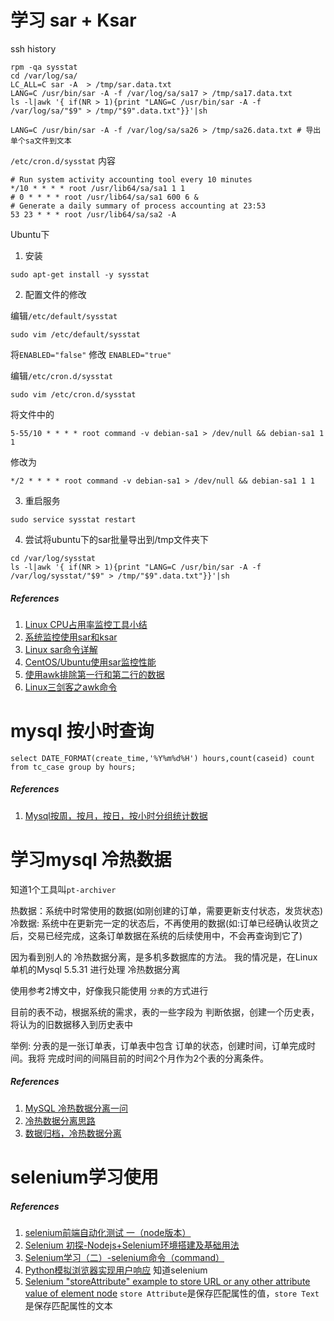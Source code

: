 # 学习 sar + Ksar

ssh history

```
rpm -qa sysstat
cd /var/log/sa/
LC_ALL=C sar -A  > /tmp/sar.data.txt
LANG=C /usr/bin/sar -A -f /var/log/sa/sa17 > /tmp/sa17.data.txt
ls -l|awk '{ if(NR > 1){print "LANG=C /usr/bin/sar -A -f /var/log/sa/"$9" > /tmp/"$9".data.txt"}}'|sh

LANG=C /usr/bin/sar -A -f /var/log/sa/sa26 > /tmp/sa26.data.txt # 导出单个sa文件到文本
```

`/etc/cron.d/sysstat` 内容

```
# Run system activity accounting tool every 10 minutes
*/10 * * * * root /usr/lib64/sa/sa1 1 1
# 0 * * * * root /usr/lib64/sa/sa1 600 6 &
# Generate a daily summary of process accounting at 23:53
53 23 * * * root /usr/lib64/sa/sa2 -A
```


Ubuntu下

1. 安装

```
sudo apt-get install -y sysstat
```
2. 配置文件的修改

编辑`/etc/default/sysstat`

```
sudo vim /etc/default/sysstat
```

将`ENABLED="false"` 修改 `ENABLED="true"`

编辑`/etc/cron.d/sysstat`

```
sudo vim /etc/cron.d/sysstat
```

将文件中的

```
5-55/10 * * * * root command -v debian-sa1 > /dev/null && debian-sa1 1 1
```

修改为

```
*/2 * * * * root command -v debian-sa1 > /dev/null && debian-sa1 1 1
```

3. 重启服务

```
sudo service sysstat restart
```

4. 尝试将ubuntu下的sar批量导出到/tmp文件夹下

```
cd /var/log/sysstat
ls -l|awk '{ if(NR > 1){print "LANG=C /usr/bin/sar -A -f /var/log/sysstat/"$9" > /tmp/"$9".data.txt"}}'|sh
```

##### References
1. [Linux CPU占用率监控工具小结](https://www.cnblogs.com/arnoldlu/p/9462221.html#sar_ksar)
2. [系统监控使用sar和ksar](https://www.howtoing.com/system-monitoring-with-sar-and-ksar)
3. [Linux sar命令详解](https://www.jellythink.com/archives/483)
4. [CentOS/Ubuntu使用sar监控性能](https://blog.csdn.net/baalhuo/article/details/78947994)
5. [使用awk排除第一行和第二行的数据](https://blog.csdn.net/weixin_34232363/article/details/86347695)
6. [Linux三剑客之awk命令](https://www.cnblogs.com/ginvip/p/6352157.html)

# mysql 按小时查询

```
select DATE_FORMAT(create_time,'%Y%m%d%H') hours,count(caseid) count from tc_case group by hours;
```

##### References
1. [Mysql按周，按月，按日，按小时分组统计数据](https://www.cnblogs.com/jpfss/p/8759232.html)

# 学习mysql 冷热数据

知道1个工具叫`pt-archiver`

热数据：系统中时常使用的数据(如刚创建的订单，需要更新支付状态，发货状态)
冷数据:  系统中在更新完一定的状态后，不再使用的数据(如:订单已经确认收货之后，交易已经完成，这条订单数据在系统的后续使用中，不会再查询到它了)



因为看到别人的 冷热数据分离，是多机多数据库的方法。
我的情况是，在Linux 单机的Mysql 5.5.31 进行处理 冷热数据分离

使用参考2博文中，好像我只能使用 `分表`的方式进行

目前的表不动，根据系统的需求，表的一些字段为 判断依据，创建一个历史表，将认为的旧数据移入到历史表中

举例: 分表的是一张订单表，订单表中包含 订单的状态，创建时间，订单完成时间。我将 完成时间的间隔目前的时间2个月作为2个表的分离条件。





##### References
1. [MySQL 冷热数据分离一问](https://www.v2ex.com/t/220445)
2. [冷热数据分离思路](https://www.cnblogs.com/lyc94620/p/9648058.html)
3. [数据归档，冷热数据分离](https://www.cnblogs.com/hbxZJ/p/10272393.html)

# selenium学习使用

##### References
1. [selenium前端自动化测试 一（node版本）](https://www.jianshu.com/p/53ccac537f97)
2. [Selenium 初探-Nodejs+Selenium环境搭建及基础用法](https://www.jianshu.com/p/0893e1d773ef)
3. [Selenium学习（二）-selenium命令（command）](https://www.cnblogs.com/lxoc/p/6716459.html)
4. [Python模拟浏览器实现用户响应](https://www.cnblogs.com/zhangchao3322218/p/5518379.html) 知道selenium
5. [Selenium "storeAttribute" example to store URL or any other attribute value of element node](http://www.software-testing-tutorials-automation.com/2013/06/selenium-storeattribute-example-to.html) `store Attribute`是保存匹配属性的值，`store Text`是保存匹配属性的文本
